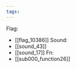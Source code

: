 ```yaml
---
tags:
---
```

Flag:
- [[flag_10386]]
Sound:
- [[sound_43]]
- [[sound_17]]
Fn:
- [[sub000_function26]]
